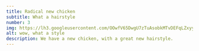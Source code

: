 ```yaml
---
title: Radical new chicken
subtitle: What a hairstyle
number: 3
img: https://lh3.googleusercontent.com/OOwfV65DwgU7zTuAsobkMTvDEFqLZxyyOJ6VOG73wkUompKNW-RvoEDDrzszgNTbih3oItYQgQOMe4niukZuWxNZ-73iDl7YAWdFnelWxqv_M387VaIrN4q5N0hcszrxj5-e9ENlfxY=w2400
alt: wow, what a style
description: We have a new chicken, with a great new hairstyle.
---
```

